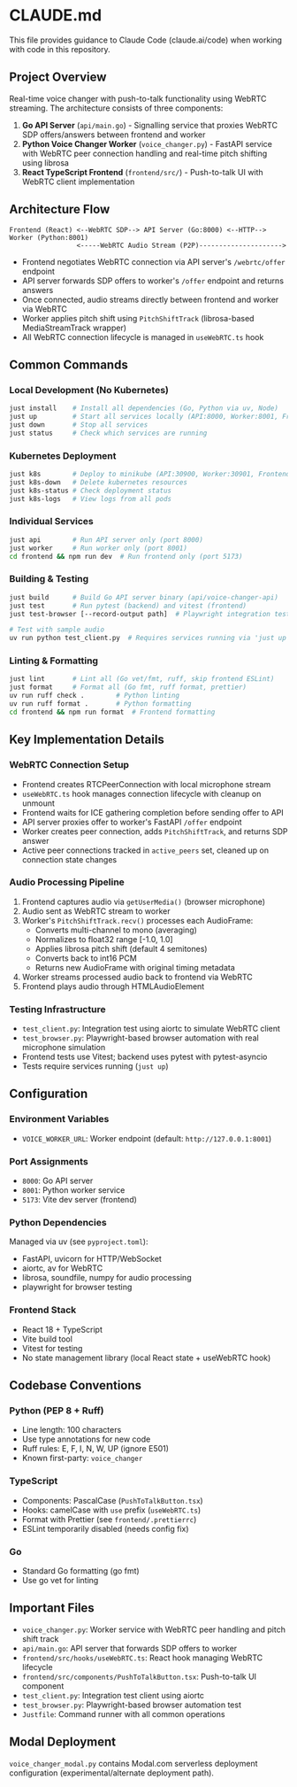 # CLAUDE.md

This file provides guidance to Claude Code (claude.ai/code) when working with code in this repository.

## Project Overview

Real-time voice changer with push-to-talk functionality using WebRTC streaming. The architecture consists of three components:

1. **Go API Server** (`api/main.go`) - Signalling service that proxies WebRTC SDP offers/answers between frontend and worker
2. **Python Voice Changer Worker** (`voice_changer.py`) - FastAPI service with WebRTC peer connection handling and real-time pitch shifting using librosa
3. **React TypeScript Frontend** (`frontend/src/`) - Push-to-talk UI with WebRTC client implementation

## Architecture Flow

```
Frontend (React) <--WebRTC SDP--> API Server (Go:8000) <--HTTP--> Worker (Python:8001)
                 <-----WebRTC Audio Stream (P2P)--------------------->
```

- Frontend negotiates WebRTC connection via API server's `/webrtc/offer` endpoint
- API server forwards SDP offers to worker's `/offer` endpoint and returns answers
- Once connected, audio streams directly between frontend and worker via WebRTC
- Worker applies pitch shift using `PitchShiftTrack` (librosa-based MediaStreamTrack wrapper)
- All WebRTC connection lifecycle is managed in `useWebRTC.ts` hook

## Common Commands

### Local Development (No Kubernetes)
```bash
just install    # Install all dependencies (Go, Python via uv, Node)
just up         # Start all services locally (API:8000, Worker:8001, Frontend:5173)
just down       # Stop all services
just status     # Check which services are running
```

### Kubernetes Deployment
```bash
just k8s        # Deploy to minikube (API:30900, Worker:30901, Frontend:30000)
just k8s-down   # Delete kubernetes resources
just k8s-status # Check deployment status
just k8s-logs   # View logs from all pods
```

### Individual Services
```bash
just api        # Run API server only (port 8000)
just worker     # Run worker only (port 8001)
cd frontend && npm run dev  # Run frontend only (port 5173)
```

### Building & Testing
```bash
just build      # Build Go API server binary (api/voice-changer-api)
just test       # Run pytest (backend) and vitest (frontend)
just test-browser [--record-output path]  # Playwright integration test

# Test with sample audio
uv run python test_client.py  # Requires services running via 'just up'
```

### Linting & Formatting
```bash
just lint       # Lint all (Go vet/fmt, ruff, skip frontend ESLint)
just format     # Format all (Go fmt, ruff format, prettier)
uv run ruff check .        # Python linting
uv run ruff format .       # Python formatting
cd frontend && npm run format  # Frontend formatting
```

## Key Implementation Details

### WebRTC Connection Setup
- Frontend creates RTCPeerConnection with local microphone stream
- `useWebRTC.ts` hook manages connection lifecycle with cleanup on unmount
- Frontend waits for ICE gathering completion before sending offer to API
- API server proxies offer to worker's FastAPI `/offer` endpoint
- Worker creates peer connection, adds `PitchShiftTrack`, and returns SDP answer
- Active peer connections tracked in `active_peers` set, cleaned up on connection state changes

### Audio Processing Pipeline
1. Frontend captures audio via `getUserMedia()` (browser microphone)
2. Audio sent as WebRTC stream to worker
3. Worker's `PitchShiftTrack.recv()` processes each AudioFrame:
   - Converts multi-channel to mono (averaging)
   - Normalizes to float32 range [-1.0, 1.0]
   - Applies librosa pitch shift (default 4 semitones)
   - Converts back to int16 PCM
   - Returns new AudioFrame with original timing metadata
4. Worker streams processed audio back to frontend via WebRTC
5. Frontend plays audio through HTMLAudioElement

### Testing Infrastructure
- `test_client.py`: Integration test using aiortc to simulate WebRTC client
- `test_browser.py`: Playwright-based browser automation with real microphone simulation
- Frontend tests use Vitest; backend uses pytest with pytest-asyncio
- Tests require services running (`just up`)

## Configuration

### Environment Variables
- `VOICE_WORKER_URL`: Worker endpoint (default: `http://127.0.0.1:8001`)

### Port Assignments
- `8000`: Go API server
- `8001`: Python worker service
- `5173`: Vite dev server (frontend)

### Python Dependencies
Managed via uv (see `pyproject.toml`):
- FastAPI, uvicorn for HTTP/WebSocket
- aiortc, av for WebRTC
- librosa, soundfile, numpy for audio processing
- playwright for browser testing

### Frontend Stack
- React 18 + TypeScript
- Vite build tool
- Vitest for testing
- No state management library (local React state + useWebRTC hook)

## Codebase Conventions

### Python (PEP 8 + Ruff)
- Line length: 100 characters
- Use type annotations for new code
- Ruff rules: E, F, I, N, W, UP (ignore E501)
- Known first-party: `voice_changer`

### TypeScript
- Components: PascalCase (`PushToTalkButton.tsx`)
- Hooks: camelCase with `use` prefix (`useWebRTC.ts`)
- Format with Prettier (see `frontend/.prettierrc`)
- ESLint temporarily disabled (needs config fix)

### Go
- Standard Go formatting (go fmt)
- Use go vet for linting

## Important Files

- `voice_changer.py`: Worker service with WebRTC peer handling and pitch shift track
- `api/main.go`: API server that forwards SDP offers to worker
- `frontend/src/hooks/useWebRTC.ts`: React hook managing WebRTC lifecycle
- `frontend/src/components/PushToTalkButton.tsx`: Push-to-talk UI component
- `test_client.py`: Integration test client using aiortc
- `test_browser.py`: Playwright-based browser automation test
- `Justfile`: Command runner with all common operations

## Modal Deployment

`voice_changer_modal.py` contains Modal.com serverless deployment configuration (experimental/alternate deployment path).
